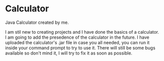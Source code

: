 # Calculator
Java Calculator created by me.

I am stil new to creating projects and I have done the basics of a calculator. I am going to add the presedence of the calculator in the future. 
I have uploaded the calculator's .jar file in case you all needed, you can run it inside your command prompt to try to use it.
There will still be some bugs available so don't mind it, I will try to fix it as soon as possible.
